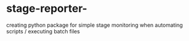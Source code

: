 # stage-reporter-
creating python package for simple stage monitoring when automating scripts / executing batch files 
